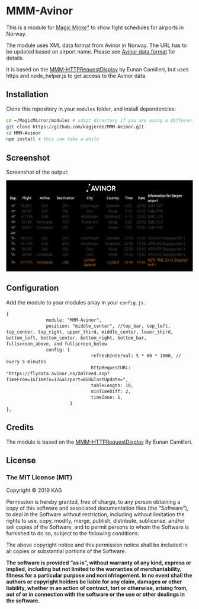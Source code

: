 # MMM-Avinor
This is a module for [Magic Mirror²](https://github.com/MichMich/MagicMirror) to show fight schedules for airports in Norway.

The module uses XML data format from Avinor in Norway. The URL has to be updated based on airport name.
Please see [Avinor data format](https://avinor.no/konsern/tjenester/flydata/flydata-i-xml-format) for details.

It is based on the [MMM-HTTPRequestDisplay](https://github.com/Eunanibus/MMM-HTTPRequestDisplay) by Eunan Camilleri, but uses https and node_helper.js to get access to the Avinor data.

## Installation

Clone this repository in your `modules` folder, and install dependencies:
```bash
cd ~/MagicMirror/modules # adapt directory if you are using a different one
git clone https://github.com/kagjerde/MMM-Avinor.git
cd MMM-Avinor
npm install # this can take a while
```
## Screenshot

Screenshot of the output:

![Full](Avinor_screenshot.png)

## Configuration

Add the module to your modules array in your `config.js`.
```
{
               module: "MMM-Avinor",
               position: "middle_center", //top_bar, top_left, top_center, top_right, upper_third, middle_center, lower_third, bottom_left, bottom_center, bottom_right, bottom_bar, fullscreen_above, and fullscreen_below
               config: {
                                refreshInterval: 5 * 60 * 1000, // every 5 minutes
                                httpRequestURL: "https://flydata.avinor.no/XmlFeed.asp?TimeFrom=1&TimeTo=12&airport=BGO&lastUpdate=",
                                tableLength: 10,
                                minTimeDiff: 2,
                                timeZone: 1,
                        }
},
```

## Credits

The module is based on the [MMM-HTTPRequestDisplay](https://github.com/Eunanibus/MMM-HTTPRequestDisplay) By Eunan Camilleri.

## License

### The MIT License (MIT)

Copyright © 2019 KAG

Permission is hereby granted, free of charge, to any person
obtaining a copy of this software and associated documentation
files (the “Software”), to deal in the Software without
restriction, including without limitation the rights to use,
copy, modify, merge, publish, distribute, sublicense, and/or sell
copies of the Software, and to permit persons to whom the
Software is furnished to do so, subject to the following
conditions:

The above copyright notice and this permission notice shall be
included in all copies or substantial portions of the Software.

**The software is provided “as is”, without warranty of any kind, express or implied, including but not limited to the warranties of merchantability, fitness for a particular purpose and noninfringement. In no event shall the authors or copyright holders be liable for any claim, damages or other liability, whether in an action of contract, tort or otherwise, arising from, out of or in connection with the software or the use or other dealings in the software.**
